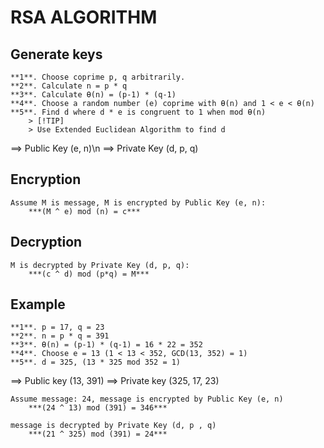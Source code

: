 # RSA ALGORITHM

## Generate keys
    **1**. Choose coprime p, q arbitrarily.
    **2**. Calculate n = p * q
    **3**. Calculate Ɵ(n) = (p-1) * (q-1)
    **4**. Choose a random number (e) coprime with Ɵ(n) and 1 < e < Ɵ(n)
    **5**. Find d where d * e is congruent to 1 when mod Ɵ(n)
        > [!TIP]
        > Use Extended Euclidean Algorithm to find d

==> Public Key (e, n)\n
==> Private Key (d, p, q)

## Encryption
    Assume M is message, M is encrypted by Public Key (e, n):
        ***(M ^ e) mod (n) = c***

## Decryption
    M is decrypted by Private Key (d, p, q):
        ***(c ^ d) mod (p*q) = M***

## Example
    **1**. p = 17, q = 23
    **2**. n = p * q = 391
    **3**. Ɵ(n) = (p-1) * (q-1) = 16 * 22 = 352
    **4**. Choose e = 13 (1 < 13 < 352, GCD(13, 352) = 1)
    **5**. d = 325, (13 * 325 mod 352 = 1)
==> Public key (13, 391)
==> Private key (325, 17, 23)

    Assume message: 24, message is encrypted by Public Key (e, n)
        ***(24 ^ 13) mod (391) = 346***
    
    message is decrypted by Private Key (d, p , q)
        ***(21 ^ 325) mod (391) = 24***

